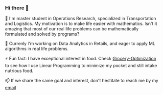### Hi there 👋

🔭 I'm master student in Operations Research, specialized in Transportation and Logistics. My motivation is to make life easier with mathematics. Isn't it amazing that most of our real life problems can be mathematically formulated and solved by programs? 

🌱 Currenly I'm working on Data Analytics in Retails, and eager to apply ML algorithms in real life problems. 

⚡ Fun fact: I have exceptional interest in food. Check [Grocery-Optimization](https://github.com/thuynga2706/Grocery-Optimization) to see how I use Linear Programming to minimize my pocket and still intake nutrious food.

📫 If we share the same goal and interest, don't hestitate to reach me by my [email](mailto:thuynga2706@gmail.com)



<!--
**thuynga2706/thuynga2706** is a ✨ _special_ ✨ repository because its `README.md` (this file) appears on your GitHub profile.

Here are some ideas to get you started:

-  I’m currently working on ...
- 🌱 I’m currently learning ...
- 👯 I’m looking to collaborate on ...
- 🤔 I’m looking for help with ...
- 💬 Ask me about ...
- 📫 How to reach me: ...
- 😄 Pronouns: ...
- ⚡ Fun fact: ...
-->
